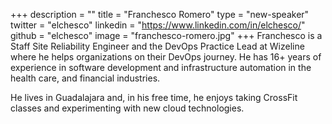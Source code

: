 +++
description = ""
title = "Franchesco Romero"
type = "new-speaker"
twitter = "elchesco"
linkedin = "https://www.linkedin.com/in/elchesco/"
github = "elchesco"
image = "franchesco-romero.jpg"
+++
Franchesco is a Staff Site Reliability Engineer and the DevOps Practice Lead at Wizeline where he helps organizations on their DevOps journey. He has 16+ years of experience in software development and infrastructure automation in the health care, and financial industries.

He lives in Guadalajara and, in his free time, he enjoys taking CrossFit classes and experimenting with new cloud technologies.